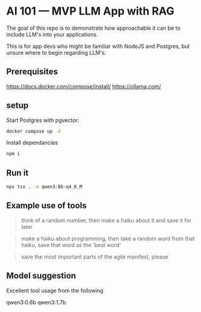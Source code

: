 # AI 101 — MVP LLM App with RAG

The goal of this repo is to demonstrate how approachable it can be to include LLM's into your applications.

This is for app devs who might be familiar with NodeJS and Postgres, but unsure where to begin regarding LLM's.

## Prerequisites

https://docs.docker.com/compose/install/
https://ollama.com/

## setup

Start Postgres with pgvector:

```sh
docker compose up -d
```

Install dependancies

```sh
npm i
```

## Run it

```sh
npx tsx . -m qwen3:8b-q4_K_M 
```

## Example use of tools


> think of a random number, then make a haiku about it and save it for later

> make a haiku about programming, then take a random word from that haiku, save that word as the 'best word'

> save the most important parts of the agile manifest, please

## Model suggestion

Excellent tool usage from the following

qwen3:0.6b
qwen3:1.7b
